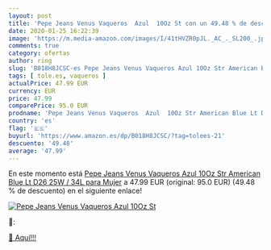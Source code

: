 ```yaml
---
layout: post
title: 'Pepe Jeans Venus Vaqueros  Azul  10Oz St con un 49.48 % de descuento'
date: 2020-01-25 16:22:39
image: 'https://m.media-amazon.com/images/I/41tHVZR0pJL._AC_._SL200_.jpg'
comments: true
category: ofertas
author: ring
slug: 'B018H8JCSC-es Pepe Jeans Venus Vaqueros Azul 10Oz Str American Blue Lt...'
tags: [ tole.es, vaqueros ]
actualPrice: 47.99 EUR
currency: EUR
price: 47.99
comparePrice: 95.0 EUR
prodname: 'Pepe Jeans Venus Vaqueros  Azul  10Oz Str American Blue Lt D26   25W / 34L para Mujer'
country: 'es'
flag: '🇪🇸'
buyurl: 'https://www.amazon.es/dp/B018H8JCSC/?tag=tolees-21'
descuento: '49.48'
average: '47.99'
---
```


En este momento está [Pepe Jeans Venus Vaqueros  Azul  10Oz Str American Blue Lt D26   25W / 34L para Mujer](https://www.amazon.es/dp/B018H8JCSC/?tag=tolees-21) a 47.99 EUR (original: 95.0 EUR) (49.48 %  de descuento) en el siguiente enlace!

[![Pepe Jeans Venus Vaqueros  Azul  10Oz St](https://m.media-amazon.com/images/I/41tHVZR0pJL._AC_._SL200_.jpg)](https://www.amazon.es/dp/B018H8JCSC/?tag=tolees-21)

🔎:


[🛒 Aquí!!!](https://www.amazon.es/dp/B018H8JCSC/?tag=tolees-21)
